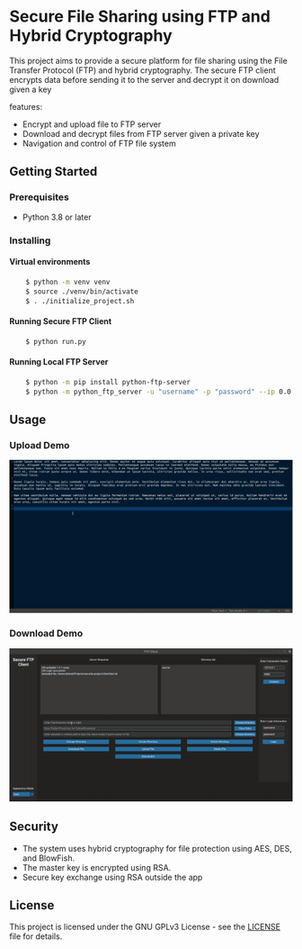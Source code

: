 # Secure File Sharing using FTP and Hybrid Cryptography

This project aims to provide a secure platform for file sharing using the File Transfer Protocol (FTP) and hybrid cryptography. The secure FTP client encrypts data before sending it to the server and decrypt it on download given
a key

features:
- Encrypt and upload file to FTP server
- Download and decrypt files from FTP server given a private key
- Navigation and control of FTP file system

## Getting Started

### Prerequisites

- Python 3.8 or later

### Installing

#### Virtual environments

```bash
    $ python -m venv venv
    $ source ./venv/bin/activate
    $ . ./initialize_project.sh
```

#### Running Secure FTP Client

```bash
    $ python run.py
```

#### Running Local FTP Server
```bash
    $ python -m pip install python-ftp-server
    $ python -m python_ftp_server -u "username" -p "password" --ip 0.0.0.0 --port 6060 -d "home/temp/"
```

## Usage
### Upload Demo
![Upload Demo](docs/imgs/demo_upload.gif "Upload Demo")

### Download Demo
![Download Demo](docs/imgs/demo_download.gif "Download Demo")


## Security

- The system uses hybrid cryptography for file protection using AES, DES, and BlowFish.
- The master key is encrypted using RSA.
- Secure key exchange using RSA outside the app

## License

This project is licensed under the GNU GPLv3 License - see the [LICENSE](LICENSE) file for details.
